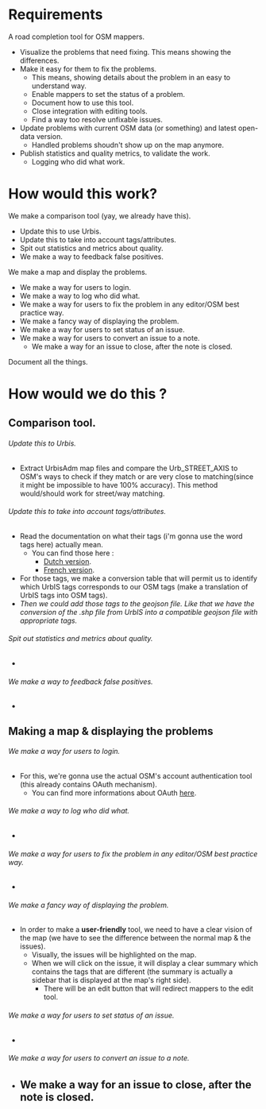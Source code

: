 Requirements
============

A road completion tool for OSM mappers.

- Visualize the problems that need fixing. This means showing the differences.
- Make it easy for them to fix the problems.
  - This means, showing details about the problem in an easy to understand way.
  - Enable mappers to set the status of a problem.
  - Document how to use this tool.
  - Close integration with editing tools.
  - Find a way too resolve unfixable issues.
- Update problems with current OSM data (or something) and latest open-data version.
  - Handled problems shoudn't show up on the map anymore.
- Publish statistics and quality metrics, to validate the work.
  - Logging who did what work.

# How would this work?

We make a comparison tool (yay, we already have this).
  - Update this to use Urbis.
  - Update this to take into account tags/attributes.
  - Spit out statistics and metrics about quality.
  - We make a way to feedback false positives.

We make a map and display the problems.
  - We make a way for users to login.
  - We make a way to log who did what.
  - We make a way for users to fix the problem in any editor/OSM best practice way.
  - We make a fancy way of displaying the problem.
  - We make a way for users to set status of an issue.
  - We make a way for users to convert an issue to a note.
    - We make a way for an issue to close, after the note is closed.

Document all the things.

# How would we do this ?


## Comparison tool.

###### Update this to Urbis.
  - Extract UrbisAdm map files and compare the Urb_STREET_AXIS to OSM's ways to check if they match or are very close to matching(since it might be impossible to have 100% accuracy).
    This method would/should work for street/way matching.
###### Update this to take into account tags/attributes.
  - Read the documentation on what their tags (i'm gonna use the word tags here) actually mean.
    - You can find those here :
      - [Dutch version](https://s.irisnet.be/v1/AUTH_ce3f7c74-fbd7-4b46-8d85-53d10d86904f/Documentation/UrbIS.zip).
      - [French version](https://s.irisnet.be/v1/AUTH_ce3f7c74-fbd7-4b46-8d85-53d10d86904f/Documentation/UrbIS.zip).
  - For those tags, we make a conversion table that will permit us to identify which UrbIS tags corresponds to our OSM tags (make a translation of UrbIS tags into OSM tags).
  - *Then we could add those tags to the geojson file. Like that we have the conversion of the .shp file from UrbIS into a compatible geojson file with appropriate tags.*
###### Spit out statistics and metrics about quality.
  -
###### We make a way to feedback false positives.
  -
## Making a map & displaying the problems

###### We make a way for users to login.
  - For this, we're gonna use the actual OSM's account authentication tool (this already contains OAuth mechanism).
    - You can find more informations about OAuth [here](https://wiki.openstreetmap.org/wiki/OAuth).
###### We make a way to log who did what.
  -
###### We make a way for users to fix the problem in any editor/OSM best practice way.
  -
###### We make a fancy way of displaying the problem.
  - In order to make a **user-friendly** tool, we need to have a clear vision of the map (we have to see the difference between the normal map & the issues).
    - Visually, the issues will be highlighted on the map.
    - When we will click on the issue, it will display a clear summary which contains the tags that are different (the summary is actually a sidebar that is displayed at the map's right side).
      - There will be an edit button that will redirect mappers to the edit tool.
###### We make a way for users to set status of an issue.
  -
###### We make a way for users to convert an issue to a note.
  - We make a way for an issue to close, after the note is closed.
    -
